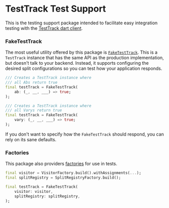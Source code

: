 # TestTrack Test Support

This is the testing support package intended to facilitate easy integration testing with the [TestTrack dart client][test_track_dart_client].

### FakeTestTrack

The most useful utility offered by this package is [`FakeTestTrack`][fake_test_track]. This is a `TestTrack` instance that has the same API as the production implementation, but doesn't talk to your backend. Instead, it supports configuring the desired split configurations so you can test how your application responds.

```dart
/// Creates a TestTrack instance where
/// all Abs return true
final testTrack = FakeTestTrack(
    ab: (_, __, ___) => true;
);

/// Creates a TestTrack instance where
/// all Varys return true
final testTrack = FakeTestTrack(
    vary: (_, __, ___) => true;
);
```

If you don't want to specify how the `FakeTestTrack` should respond, you can rely on its sane defaults.


### Factories

This package also providers [factories][factories] for use in tests.

```dart
final visitor = VisitorFactory.build().withAssignments(...);
final splitRegistry = SplitRegistryFactory.build();

final testTrack = FakeTestTrack(
    visitor: visitor,
    splitRegistry: splitRegistry,
);
```

[test_track_dart_client]: https://github.com/Betterment/test_track_dart_client/tree/main/packages/test_track
[fake_test_track]: https://github.com/Betterment/test_track_dart_client/blob/main/packages/test_track_test_support/lib/src/fake_test_track.dart
[factories]: https://github.com/Betterment/test_track_dart_client/tree/main/packages/test_track_test_support/lib/src/factories
